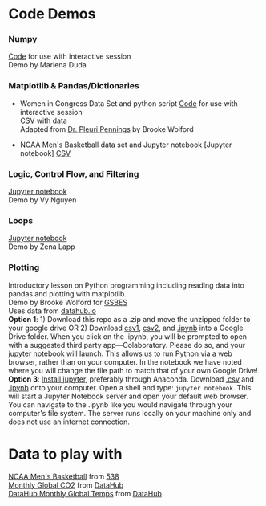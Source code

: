 # Code Demos 

### Numpy
[Code](Numpy_Functions_Variables_Demo.py) for use with interactive session  
Demo by Marlena Duda

### Matplotlib & Pandas/Dictionaries
* Women in Congress Data Set and python script
[Code](NumWomenCongress.py) for use with interactive session  
[CSV](WomenCongress.csv) with data  
Adapted from [Dr. Pleuri Pennings](https://github.com/pleunipennings/PlotNumWomenCongress) by Brooke Wolford

* NCAA Men's Basketball data set and Jupyter notebook
[Jupyter notebook]
[CSV](historical-538-ncaa-tournament-model-results.csv)

### Logic, Control Flow, and Filtering 
[Jupyter notebook](Demo_Logic_Control_Flow_and_Filtering.ipynb)  
Demo by Vy Nguyen

### Loops
[Jupyter notebook](loops.ipynb)  
Demo by Zena Lapp

### Plotting
Introductory lesson on Python programming including reading data into pandas and plotting with matplotlib.  
Demo by Brooke Wolford for [GSBES](https://gsbescommunications.wixsite.com/gsbes)  
Uses data from [datahub.io](https://datahub.io/collections/climate-change)  
**Option 1**: 1) Download this repo as a .zip and move the unzipped folder to your google drive OR 2) Download [csv1](monthly_global_temps.csv), [csv2](co2-mm-mlo.csv), and [.ipynb](python_plotting.ipynb) into a Google Drive folder. When you click on the .ipynb, you will be prompted to open with a suggested third party app—Colaboratory. Please do so, and your jupyter notebook will launch. This allows us to run Python via a web browser, rather than on your computer. In the notebook we have noted where you will change the file path to match that of your own Google Drive!  
**Option 3**: [Install jupyter](https://jupyter.org/install), preferably through Anaconda. Download [.csv](historical-538-ncaa-tournament-model-results.csv) and [.ipynb](python_plotting.ipynb) onto your computer. Open a shell and type: `jupyter notebook`. This will start a Jupyter Notebook server and open your default web browser. You can navigate to the .ipynb like you would navigate through your computer's file system. The server runs locally on your machine only and does not use an internet connection.

# Data to play with
[NCAA Men's Basketball](historical-538-ncaa-tournament-model-results.csv) from [538](https://github.com/fivethirtyeight/data/tree/master/historical-ncaa-forecasts)  
[Monthly Global CO2](test) from [DataHub](https://datahub.io/collections/climate-change)  
[DataHub Monthly Global Temps](test) from [DataHub](https://datahub.io/collections/climate-change)  
